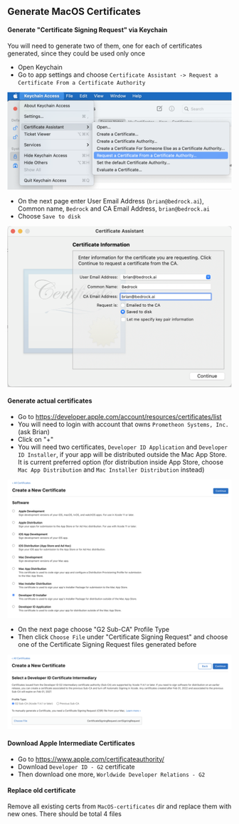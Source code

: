 ## Generate MacOS Certificates

#### Generate "Certificate Signing Request" via Keychain

You will need to generate two of them, one for each of certificates generated, since they could be used only once

- Open Keychain
- Go to app settings and choose `Certificate Assistant -> Request a Certificate From a Certificate Authority`

![certificate assistant](assets/certificate-assistant.png)

- On the next page enter User Email Address (`brian@bedrock.ai`), Common name, `Bedrock` and CA Email Address, `brian@bedrock.ai`
- Choose `Save to disk`

![certificate request info](assets/certificate-request-info.png)

#### Generate actual certificates

- Go to https://developer.apple.com/account/resources/certificates/list
- You will need to login with account that owns `Prometheon Systems, Inc.` (ask Brian)
- Click on "+"
- You will need two certificates, `Developer ID Application` and `Developer ID Installer`, if your app will be distributed outside the Mac App Store. It is current preferred option (for distribution inside App Store, choose `Mac App Distribution` and `Mac Installer Distribution` instead)

![certificate type](assets/certificate-type.png)

- On the next page choose "G2 Sub-CA" Profile Type
- Then click `Choose File` under "Certificate Signing Request" and choose one of the Certificate Signing Request files generated before

![certificate type](assets/certificate-profile-type.png)

#### Download Apple Intermediate Certificates

- Go to https://www.apple.com/certificateauthority/
- Download `Developer ID - G2` certificate
- Then download one more, `Worldwide Developer Relations - G2`

#### Replace old certificate

Remove all existing certs from `MacOS-certificates` dir and replace them with new ones. There should be total 4 files
